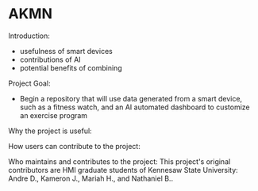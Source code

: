 # AKMN

Introduction:
- usefulness of smart devices
- contributions of AI
- potential benefits of combining 

Project Goal:
- Begin a repository that will use data generated from a smart device, such as a fitness watch, and an AI automated dashboard to customize an exercise program


Why the project is useful:



How users can contribute to the project:



Who maintains and contributes to the project:
This project's original contributors are HMI graduate students of Kennesaw State University: Andre D., Kameron J., Mariah H., and Nathaniel B..

